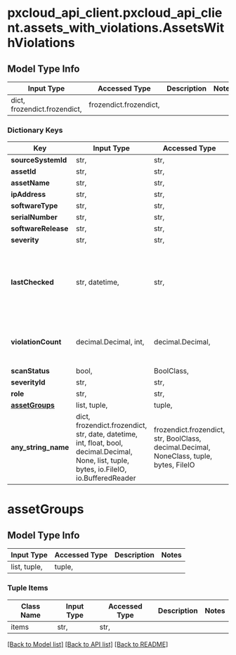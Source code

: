 # pxcloud_api_client.pxcloud_api_client.assets_with_violations.AssetsWithViolations

## Model Type Info
Input Type | Accessed Type | Description | Notes
------------ | ------------- | ------------- | -------------
dict, frozendict.frozendict,  | frozendict.frozendict,  |  | 

### Dictionary Keys
Key | Input Type | Accessed Type | Description | Notes
------------ | ------------- | ------------- | ------------- | -------------
**sourceSystemId** | str,  | str,  |  | [optional] 
**assetId** | str,  | str,  |  | [optional] 
**assetName** | str,  | str,  |  | [optional] 
**ipAddress** | str,  | str,  |  | [optional] 
**softwareType** | str,  | str,  |  | [optional] 
**serialNumber** | str,  | str,  |  | [optional] 
**softwareRelease** | str,  | str,  |  | [optional] 
**severity** | str,  | str,  |  | [optional] 
**lastChecked** | str, datetime,  | str,  |  | [optional] value must conform to RFC-3339 date-time
**violationCount** | decimal.Decimal, int,  | decimal.Decimal,  |  | [optional] value must be a 64 bit integer
**scanStatus** | bool,  | BoolClass,  |  | [optional] 
**severityId** | str,  | str,  |  | [optional] 
**role** | str,  | str,  |  | [optional] 
**[assetGroups](#assetGroups)** | list, tuple,  | tuple,  |  | [optional] 
**any_string_name** | dict, frozendict.frozendict, str, date, datetime, int, float, bool, decimal.Decimal, None, list, tuple, bytes, io.FileIO, io.BufferedReader | frozendict.frozendict, str, BoolClass, decimal.Decimal, NoneClass, tuple, bytes, FileIO | any string name can be used but the value must be the correct type | [optional]

# assetGroups

## Model Type Info
Input Type | Accessed Type | Description | Notes
------------ | ------------- | ------------- | -------------
list, tuple,  | tuple,  |  | 

### Tuple Items
Class Name | Input Type | Accessed Type | Description | Notes
------------- | ------------- | ------------- | ------------- | -------------
items | str,  | str,  |  | 

[[Back to Model list]](../../README.md#documentation-for-models) [[Back to API list]](../../README.md#documentation-for-api-endpoints) [[Back to README]](../../README.md)

